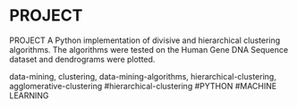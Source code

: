 # PROJECT
PROJECT
A Python implementation of divisive and hierarchical clustering algorithms. The algorithms were tested on the Human Gene DNA Sequence dataset and dendrograms were plotted.

data-mining,
clustering,
data-mining-algorithms,
hierarchical-clustering,
agglomerative-clustering
#hierarchical-clustering
#PYTHON
#MACHINE LEARNING
